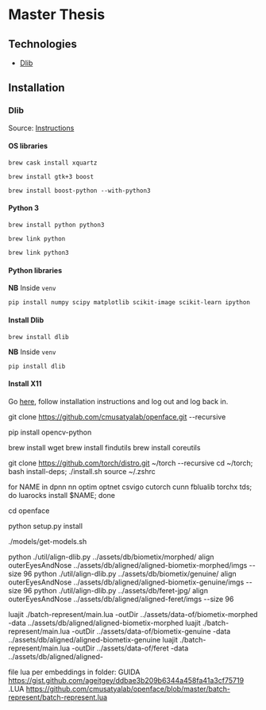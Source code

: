 # Master Thesis

## Technologies

- [Dlib](#Dlib)


## Installation

### Dlib
Source: [Instructions](https://www.learnopencv.com/install-dlib-on-macos/)

#### OS libraries

`brew cask install xquartz`

`brew install gtk+3 boost`

`brew install boost-python --with-python3`

#### Python 3

`brew install python python3`

`brew link python`

`brew link python3`

#### Python libraries

**NB** Inside `venv`

`pip install numpy scipy matplotlib scikit-image scikit-learn ipython`

#### Install Dlib

`brew install dlib`

**NB** Inside `venv`

`pip install dlib`

#### Install X11

Go [here](https://www.xquartz.org/), follow installation instructions and log out and log back in.



git clone https://github.com/cmusatyalab/openface.git --recursive 

pip install opencv-python

brew install wget
brew install findutils
brew install coreutils

git clone https://github.com/torch/distro.git ~/torch --recursive
cd ~/torch; bash install-deps;
./install.sh
source ~/.zshrc

for NAME in dpnn nn optim optnet csvigo cutorch cunn fblualib torchx tds; do luarocks install $NAME; done   

cd openface

python setup.py install

./models/get-models.sh

python ./util/align-dlib.py ../assets/db/biometix/morphed/ align outerEyesAndNose ../assets/db/aligned/aligned-biometix-morphed/imgs --size 96
python ./util/align-dlib.py ../assets/db/biometix/genuine/ align outerEyesAndNose ../assets/db/aligned/aligned-biometix-genuine/imgs --size 96
python ./util/align-dlib.py ../assets/db/feret-jpg/ align outerEyesAndNose ../assets/db/aligned/aligned-feret/imgs --size 96



luajit ./batch-represent/main.lua -outDir ../assets/data-of/biometix-morphed -data ../assets/db/aligned/aligned-biometix-morphed
luajit ./batch-represent/main.lua -outDir ../assets/data-of/biometix-genuine -data ../assets/db/aligned/aligned-biometix-genuine
luajit ./batch-represent/main.lua -outDir ../assets/data-of/feret -data ../assets/db/aligned/aligned-



file lua per embeddings in folder:
GUIDA https://gist.github.com/ageitgey/ddbae3b209b6344a458fa41a3cf75719
.LUA  https://github.com/cmusatyalab/openface/blob/master/batch-represent/batch-represent.lua